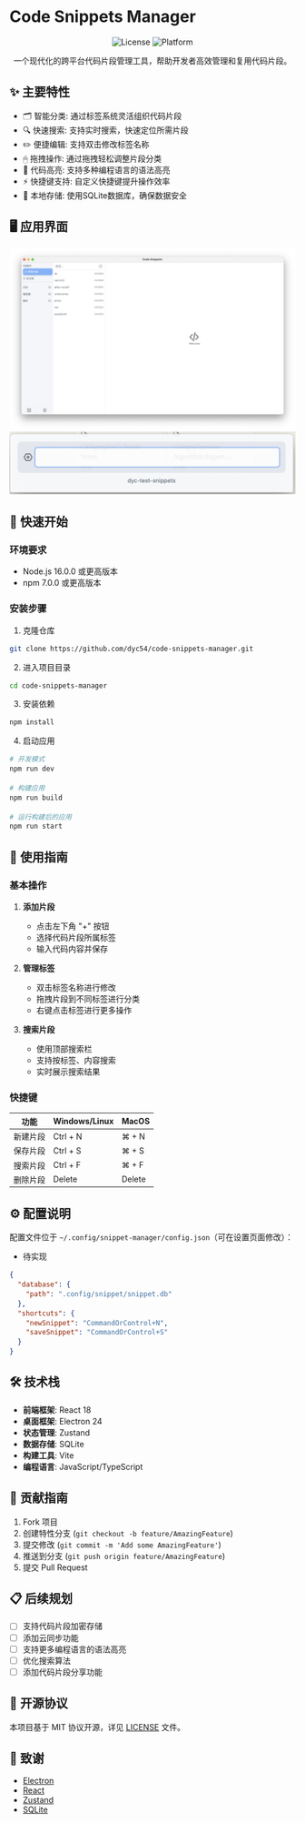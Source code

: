 # Code Snippets Manager

<div align="center">

![License](https://img.shields.io/badge/license-MIT-blue.svg)
![Platform](https://img.shields.io/badge/platform-Windows%20|%20MacOS%20|%20Linux-lightgrey.svg)

一个现代化的跨平台代码片段管理工具，帮助开发者高效管理和复用代码片段。

</div>

## ✨ 主要特性

- 🗂 智能分类: 通过标签系统灵活组织代码片段
- 🔍 快速搜索: 支持实时搜索，快速定位所需片段
- ✏️ 便捷编辑: 支持双击修改标签名称
- 🖱 拖拽操作: 通过拖拽轻松调整片段分类
- 📝 代码高亮: 支持多种编程语言的语法高亮
- ⚡️ 快捷键支持: 自定义快捷键提升操作效率
- 💾 本地存储: 使用SQLite数据库，确保数据安全

## 🖥 应用界面

<div align="center">

![设置界面](./config.png)
![主界面](./search.png)

</div>

## 🚀 快速开始

### 环境要求

- Node.js 16.0.0 或更高版本
- npm 7.0.0 或更高版本

### 安装步骤

1. 克隆仓库

```bash
git clone https://github.com/dyc54/code-snippets-manager.git
```

2. 进入项目目录

```bash
cd code-snippets-manager
```

3. 安装依赖

```bash
npm install
```

4. 启动应用

```bash
# 开发模式
npm run dev

# 构建应用
npm run build

# 运行构建后的应用
npm run start
```

## 📖 使用指南

### 基本操作

1. **添加片段**

   - 点击左下角 "+" 按钮
   - 选择代码片段所属标签
   - 输入代码内容并保存

2. **管理标签**

   - 双击标签名称进行修改
   - 拖拽片段到不同标签进行分类
   - 右键点击标签进行更多操作

3. **搜索片段**
   - 使用顶部搜索栏
   - 支持按标签、内容搜索
   - 实时展示搜索结果

### 快捷键

| 功能     | Windows/Linux | MacOS  |
| -------- | ------------- | ------ |
| 新建片段 | Ctrl + N      | ⌘ + N  |
| 保存片段 | Ctrl + S      | ⌘ + S  |
| 搜索片段 | Ctrl + F      | ⌘ + F  |
| 删除片段 | Delete        | Delete |

## ⚙️ 配置说明

配置文件位于 `~/.config/snippet-manager/config.json`（可在设置页面修改）：

- 待实现

```json
{
  "database": {
    "path": ".config/snippet/snippet.db"
  },
  "shortcuts": {
    "newSnippet": "CommandOrControl+N",
    "saveSnippet": "CommandOrControl+S"
  }
}
```

## 🛠 技术栈

- **前端框架**: React 18
- **桌面框架**: Electron 24
- **状态管理**: Zustand
- **数据存储**: SQLite
- **构建工具**: Vite
- **编程语言**: JavaScript/TypeScript

## 🤝 贡献指南

1. Fork 项目
2. 创建特性分支 (`git checkout -b feature/AmazingFeature`)
3. 提交修改 (`git commit -m 'Add some AmazingFeature'`)
4. 推送到分支 (`git push origin feature/AmazingFeature`)
5. 提交 Pull Request

## 📋 后续规划

- [ ] 支持代码片段加密存储
- [ ] 添加云同步功能
- [ ] 支持更多编程语言的语法高亮
- [ ] 优化搜索算法
- [ ] 添加代码片段分享功能

## 📝 开源协议

本项目基于 MIT 协议开源，详见 [LICENSE](LICENSE) 文件。

## 🙏 致谢

- [Electron](https://www.electronjs.org/)
- [React](https://reactjs.org/)
- [Zustand](https://github.com/pmndrs/zustand)
- [SQLite](https://www.sqlite.org/)
